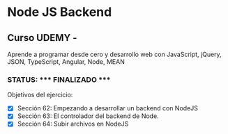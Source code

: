 # Node JS Backend

## Curso UDEMY -  ##
Aprende a programar desde cero y desarrollo web con JavaScript, jQuery, JSON, TypeScript, Angular, Node, MEAN

### STATUS: *** FINALIZADO *** ###

 Objetivos del ejercicio:
- [X] Sección 62: Empezando a desarrollar un backend con NodeJS
- [X] Sección 63: El controlador del backend de Node.
- [X] Sección 64: Subir archivos en NodeJS